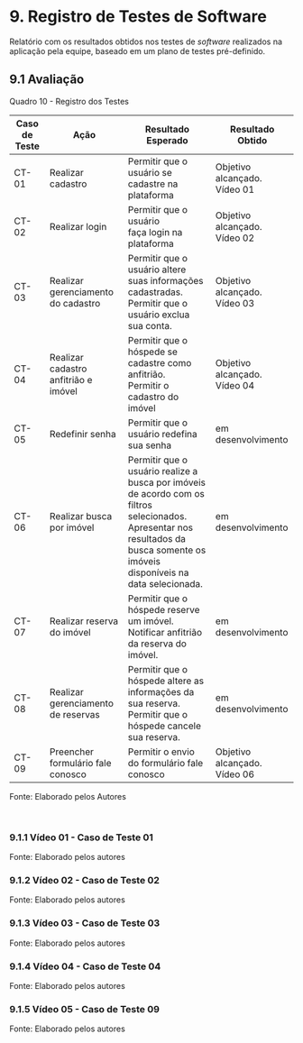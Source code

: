 # 9. Registro de Testes de Software

Relatório com os resultados obtidos nos testes de _software_ realizados na aplicação pela equipe, baseado em um plano de testes pré-definido.

## 9.1 Avaliação

Quadro 10 - Registro dos Testes

|Caso de Teste |Ação                                 |Resultado Esperado                              |Resultado Obtido                    |
|--------------|-------------------------------------|------------------------------------------------|------------------------------------|
|CT-01         |Realizar cadastro                    |Permitir que o usuário se cadastre na plataforma|Objetivo alcançado. <br> Vídeo 01   |
|CT-02         |Realizar login                       |Permitir que o usuário faça login na plataforma |Objetivo alcançado. <br> Vídeo 02   |
|CT-03         |Realizar gerenciamento do cadastro   |Permitir que o usuário altere suas informações cadastradas.<br> Permitir que o usuário exclua sua conta.|Objetivo alcançado.<br> Vídeo 03 |
|CT-04         |Realizar cadastro anfitrião e imóvel |Permitir que o hóspede se cadastre como anfitrião.<br>Permitir o cadastro do imóvel  |Objetivo alcançado. <br> Vídeo 04   |
|CT-05         |Redefinir senha                      |Permitir que o usuário redefina sua senha       |em desenvolvimento                  |
|CT-06         |Realizar busca por imóvel            |Permitir que o usuário realize a busca por imóveis de acordo com os filtros selecionados.<br>Apresentar nos resultados da busca somente os imóveis disponíveis na data selecionada.                               |em desenvolvimento                  |
|CT-07         |Realizar reserva do imóvel           |Permitir que o hóspede reserve um imóvel.<br>Notificar anfitrião da reserva do imóvel.|em desenvolvimento|
|CT-08         |Realizar gerenciamento de reservas   |Permitir que o hóspede altere as informações da sua reserva.<br>Permitir que o hóspede cancele sua reserva.|em desenvolvimento|
|CT-09         |Preencher formulário fale conosco    |Permitir o envio do formulário fale conosco     |Objetivo alcançado. <br> Vídeo 06   |

Fonte: Elaborado pelos Autores

<br>

### 9.1.1 Vídeo 01 - Caso de Teste 01


Fonte: Elaborado pelos autores


### 9.1.2 Vídeo 02 - Caso de Teste 02


Fonte: Elaborado pelos autores


### 9.1.3 Vídeo 03 - Caso de Teste 03


Fonte: Elaborado pelos autores


### 9.1.4 Vídeo 04 - Caso de Teste 04


Fonte: Elaborado pelos autores


### 9.1.5 Vídeo 05 - Caso de Teste 09


Fonte: Elaborado pelos autores


